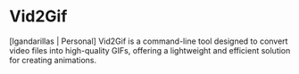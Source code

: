 # Vid2Gif
[lgandarillas | Personal] Vid2Gif is a command-line tool designed to convert video files into high-quality GIFs, offering a lightweight and efficient solution for creating animations.
